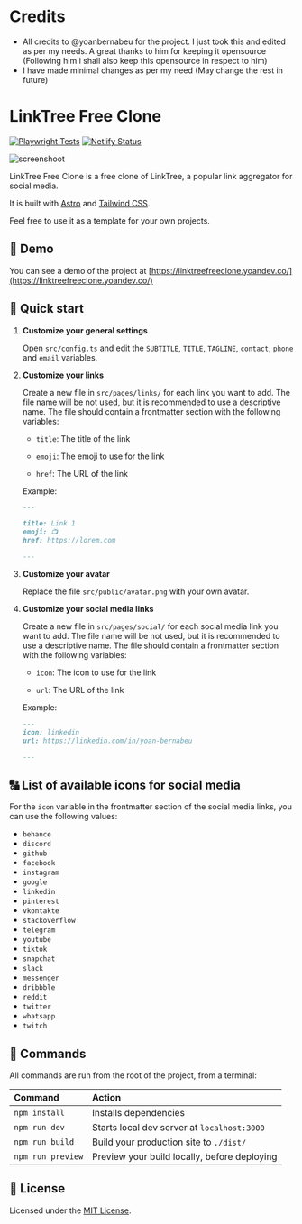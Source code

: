 # Credits
- All credits to @yoanbernabeu for the project. I just took this and edited as per my needs. A great thanks to him for keeping it opensource (Following him i shall also keep this opensource in respect to him)
- I have made minimal changes as per my need (May change the rest in future)

# LinkTree Free Clone

[![Playwright Tests](https://github.com/iamimmanuelraj/links.iamimmanuelraj.github.io/actions/workflows/playwright.yml/badge.svg)](https://github.com/iamimmanuelraj/links.iamimmanuelraj.github.io/actions/workflows/playwright.yml) [![Netlify Status](https://api.netlify.com/api/v1/badges/3e928715-44c6-4439-864e-6a346f699c07/deploy-status)](https://app.netlify.com/sites/linktreefreeclone/deploys)

![screenshoot](readme.png)

LinkTree Free Clone is a free clone of LinkTree, a popular link aggregator for social media. 

It is built with [Astro](https://astro.build) and [Tailwind CSS](https://tailwindcss.com).

Feel free to use it as a template for your own projects.

## 👀 Demo

You can see a demo of the project at [https://linktreefreeclone.yoandev.co/](https://linktreefreeclone.yoandev.co/)

## 🚀 Quick start

1. **Customize your general settings**

   Open `src/config.ts` and edit the `SUBTITLE`, `TITLE`, `TAGLINE`, `contact`, `phone` and `email` variables.

2. **Customize your links**

    Create a new file in `src/pages/links/` for each link you want to add.
    The file name will be not used, but it is recommended to use a descriptive name.
    The file should contain a frontmatter section with the following variables:
    
    * `title`: The title of the link
    
    * `emoji`: The emoji to use for the link
    
    * `href`: The URL of the link

    Example:
    
    ```md
    ---

    title: Link 1
    emoji: 📺
    href: https://lorem.com

    ---
    ```

3. **Customize your avatar**

    Replace the file `src/public/avatar.png` with your own avatar.

4. **Customize your social media links**

    Create a new file in `src/pages/social/` for each social media link you want to add.
    The file name will be not used, but it is recommended to use a descriptive name.
    The file should contain a frontmatter section with the following variables:

    * `icon`: The icon to use for the link
    
    * `url`: The URL of the link

    Example:

    ```md
    ---
    icon: linkedin
    url: https://linkedin.com/in/yoan-bernabeu

    ---
    ```

## 🔠 List of available icons for social media

For the `icon` variable in the frontmatter section of the social media links, you can use the following values:

* `behance`
* `discord`
* `github`
* `facebook`
* `instagram`
* `google`
* `linkedin`
* `pinterest`
* `vkontakte`
* `stackoverflow`
* `telegram`
* `youtube`
* `tiktok`
* `snapchat`
* `slack`
* `messenger`
* `dribbble`
* `reddit`
* `twitter`
* `whatsapp`
* `twitch`

## 🧞 Commands

All commands are run from the root of the project, from a terminal:

| Command                | Action                                             |
| :--------------------- | :------------------------------------------------- |
| `npm install`          | Installs dependencies                              |
| `npm run dev`          | Starts local dev server at `localhost:3000`        |
| `npm run build`        | Build your production site to `./dist/`            |
| `npm run preview`      | Preview your build locally, before deploying       |

## 📝 License

Licensed under the [MIT License](./LICENSE).